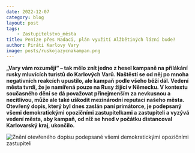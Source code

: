 ```yaml
---
date: 2022-12-07
category: blog
layout: post
tags:
    - Zastupitelstvo_města
title: Peníze přes Nadaci, plán využití Alžbětiných lázní bude?
author: Piráti Karlovy Vary
image: posts/ruskojazycnakampan.png
---
```

**„Vary vám rozumějí“ – tak mělo znít jedno z hesel kampaně na přilákání rusky mluvících turistů do Karlových Varů. Naštěstí se od něj po mnoha negativních reakcích upustilo, ale kampaň podle všeho běží dál. Vedení města tvrdí, že je namířená pouze na Rusy žijící v Německu. V kontextu současného dění se dá považovat přinejmenším za nevkusnou a necitlivou, může ale také uškodit mezinárodní reputaci našeho města. Otevřený dopis, který byl dnes zaslán paní primátorce, je podepsaný všemi demokratickými opozičními zastupitelkami a zastupiteli a vyzývá vedení města, aby kampaň, od níž se hned v počátku distancoval Karlovarský kraj, ukončilo.**

![Znění otevřeného dopisu podepsané všemi demokratickými opozičními zastupiteli](https://www.flickr.com/photos/195550494@N05/52549294885/in/dateposted-public/)
